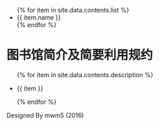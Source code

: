 ---
---

<div id="mvlib-body">
  <div id="mvlib-content">
    <div id="mvlib-logo"><div></div></div>
    <div id="mvlib-content-list">
      <ul class="mvlib-content">{% for item in site.data.contents.list %}
        <li>{{ item.name }}</li>
      {% endfor %}</ul>
      <div></div>
    </div>
    <div id="mvlib-describe" class="mvlib-content">
      <h1>图书馆简介及简要利用规约</h1>
      <ul>{% for item in site.data.contents.description %}
        <li><p>{{ item }}</p></li>
      {% endfor %}</ul>
    </div>
  </div>
  <div id="mvlib-footer">Designed By mwm5 (2016)</div>
</div>
